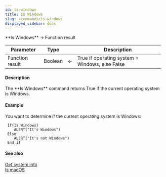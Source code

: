 ```yaml
---
id: is-windows
title: Is Windows
slug: /commands/is-windows
displayed_sidebar: docs
---
```


<!--REF #_command_.Is Windows.Syntax-->**Is Windows** -> Function result<!-- END REF-->
<!--REF #_command_.Is Windows.Params-->
| Parameter | Type |  | Description |
| --- | --- | --- | --- |
| Function result | Boolean | &#8592; | True if operating system = Windows, else False |

<!-- END REF-->

#### Description 

<!--REF #_command_.Is Windows.Summary-->The **Is Windows** command returns True if the current operating system is Windows.<!-- END REF-->

#### Example 

You want to determine if the current operating system is Windows:

```4d
 If(Is Windows)
    ALERT("It's Windows")
 Else
    ALERT("It's not Windows")
 End if
```

#### See also 

[Get system info](get-system-info.md)  
[Is macOS](is-macos.md)  